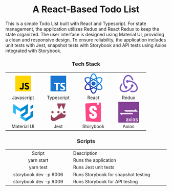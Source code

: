 <h1 align="center">A React-Based Todo List</h1>

This is a simple Todo List built with React and Typescript. For state management, the application utilizes Redux and
React Redux to keep the state organized. The user interface is designed using Material UI, providing a clean and
responsive design. To ensure reliability, the application includes unit tests with Jest, snapshot tests with Storybook
and API tests using Axios integrated with Storybook.

<h3 align="center" font-size='25px'>Tech Stack</h3>

<table align="center">
  <tr>    
    <td align="center" width="96">
        <img src="./readme-images/javascript-icon.png" alt="icon" width="65" height="65" />
      <br>Javascript
    </td>
    <td align="center" width="96">
        <img src="./readme-images/typescript-icon.png" alt="icon" width="65" height="65" />
      <br>Typescript
    </td>
    <td align="center" width="96">
        <img src="./readme-images/react-icon.png" alt="icon" width="65" height="65" />
      <br>React
    </td>
    <td align="center" width="96">
        <img src="./readme-images/redux-icon.png" alt="icon" width="65" height="65" />
      <br>Redux
    </td>
  </tr>

  <tr>
    <td align="center" width="96">
        <img src="./readme-images/material-ui-icon.png" alt="icon" width="65" height="65" />
      <br>Material UI
    </td>
    <td align="center" width="96">
        <img src="./readme-images/jest-icon.png" alt="icon" width="65" height="65" />
      <br>Jest
    </td>
    <td align="center" width="96">
        <img src="./readme-images/storybook-icon.png" alt="icon" width="65" height="65" />
      <br>Storybook
    </td>
    <td align="center" width="96">
        <img src="./readme-images/axios-icon.png" alt="icon" width="65" height="65" />
      <br>Axios
    </td>
  </tr>
</table>

<h3 align="center" font-size='25px'>Scripts</h3>

<table align="center">
  <tr>    
    <td align="center" width="200">
        Script
    </td>
    <td width="300">
        Description
    </td>    
  </tr>
  
  <tr>    
    <td align="center" width="200">
        yarn start
    </td>
    <td width="300">
        Runs the application
    </td>    
  </tr>

  <tr>    
    <td align="center" width="200">
        yarn test
    </td>
    <td width="300">
        Runs Jest unit tests
    </td>    
  </tr>

  <tr>    
    <td align="center" width="200">
        storybook dev -p 6006
    </td>
    <td width="300">
        Runs Storybook for snapshot testing
    </td>    
  </tr>

  <tr>    
    <td align="center" width="200">
        storybook dev -p 9009
    </td>
    <td width="300">
        Runs Storybook for API testing
    </td>    
  </tr>
</table>